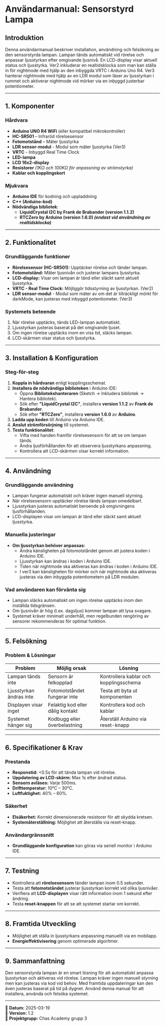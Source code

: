 # **Användarmanual: Sensorstyrd Lampa**

## **Introduktion**
Denna användarmanual beskriver installation, användning och felsökning av den sensorstyrda lampan. Lampan tänds automatiskt vid rörelse och anpassar ljusstyrkan efter omgivande ljusnivå. En LCD-display visar aktuell status och ljusstyrka. Ver2 inkluderar en realtidsklocka som man kan ställa in för nightmode med hjälp av den inbyggda VRTC i Arduino Uno R4. Ver3 hanterar nightmode med hjälp av en LDR modul som läser av ljusstyrkan i rummet och aktiverar nightmode vid mörker via en inbyggd justerbar potentiometer. 

---

## **1. Komponenter**

### **Hårdvara**
- **Arduino UNO R4 WiFi** (eller kompatibel mikrokontroller)
- **HC-SR501** – Infraröd rörelsesensor
- **Fotomotstånd** – Mäter ljusstyrka
- **LDR sensor-modul** - Modul som mäter ljusstyrka (Ver3)
- **VRTC** - Inbyggd Real Time Clock
- **LED-lampa**
- **LCD 16x2-display**
- **Resistorer** *(1KΩ och 100KΩ för anpassning av strömstyrka)*
- **Kablar och kopplingskort**

### **Mjukvara**
- **Arduino IDE** för kodning och uppladdning
- **C++ (Arduino-kod)**
- **Nödvändiga bibliotek**:
  - **LiquidCrystal I2C by Frank de Brabander (version 1.1.2)**
  - **RTCZero by Arduino (version 1.6.0) *(endast vid användning av realtidsklocka)***

---

## **2. Funktionalitet**

### **Grundläggande funktioner**
- **Rörelsesensor (HC-SR501):** Upptäcker rörelse och tänder lampan.
- **Fotomotstånd:** Mäter ljusnivån och justerar lampans ljusstyrka.
- **LCD-display:** Visar om lampan är tänd eller släckt samt aktuell ljusstyrka.
- **VRTC - Real Time Clock:** Möjliggör tidsstyrning av ljusstyrkan. (Ver2)
- **LDR sensor-modul** - Modul som mäter av om det är tillräckligt mörkt för darkMode, kan justeras med inbyggd potentiometer. (Ver3)

### **Systemets beteende**
1. När rörelse upptäcks, tänds LED-lampan automatiskt.
2. Ljusstyrkan justeras baserat på det omgivande ljuset.
3. Om ingen rörelse upptäcks inom en viss tid, släcks lampan.
4. LCD-skärmen visar status och ljusstyrka.

---

## **3. Installation & Konfiguration**

### **Steg-för-steg**
1. **Koppla in hårdvaran** enligt kopplingsschemat.
2. **Installera de nödvändiga biblioteken** i Arduino IDE:
   - Öppna **Bibliotekshanteraren** (Sketch → Inkludera bibliotek → Hantera bibliotek).
   - Sök efter **"LiquidCrystal I2C"**, installera **version 1.1.2** av **Frank de Brabander**.
   - Sök efter **"RTCZero"**, installera **version 1.6.0** av **Arduino**.
3. **Ladda upp koden** till Arduino via Arduino IDE.
4. **Anslut strömförsörjning** till systemet.
5. **Testa funktionalitet**:
   - Vifta med handen framför rörelsesensorn för att se om lampan tänds.
   - Ändra ljusförhållanden för att observera ljusstyrkans anpassning.
   - Kontrollera att LCD-skärmen visar korrekt information.

---

## **4. Användning**

### **Grundläggande användning**
- Lampan fungerar automatiskt och kräver ingen manuell styrning.
- När rörelsesensorn upptäcker rörelse tänds lampan omedelbart.
- Ljusstyrkan justeras automatiskt beroende på omgivningens ljusförhållanden.
- LCD-displayen visar om lampan är tänd eller släckt samt aktuell ljusstyrka.

### **Manuella justeringar**
- **Om ljusstyrkan behöver anpassas:**
  - Ändra känsligheten på fotomotståndet genom att justera koden i Arduino IDE.
  - Ljusstyrkan kan ändras i koden i Arduino IDE.
  - Tiden när nightmode ska aktiveras kan ändras i koden i Arduino IDE.
  - I ver3 kan känsligheten för mörker och när nightmode ska aktiveras justeras via den inbyggda potentiometern på LDR modulen.

### **Vad användaren kan förvänta sig**
- Lampan släcks automatiskt om ingen rörelse upptäcks inom den inställda tidsgränsen.
- Om ljusnivån är hög (t.ex. dagsljus) kommer lampan att lysa svagare.
- Systemet kräver minimalt underhåll, men regelbunden rengöring av sensorer rekommenderas för optimal funktion.

---

## **5. Felsökning**

### **Problem & Lösningar**
| **Problem** | **Möjlig orsak** | **Lösning** |
|------------|----------------|------------|
| Lampan tänds inte | Sensorn är felkopplad | Kontrollera kablar och kopplingsschema |
| Ljusstyrkan ändras inte | Fotomotståndet fungerar inte | Testa att byta ut komponenten |
| Displayen visar inget | Felaktig kod eller dålig kontakt | Kontrollera kod och kablar |
| Systemet hänger sig | Kodbugg eller överbelastning | Återställ Arduino via reset-knapp |

---

## **6. Specifikationer & Krav**

### **Prestanda**
- **Responstid:** <0.5s för att tända lampan vid rörelse.
- **Uppdatering av LCD-skärm:** Max 1s efter ändrad status.
- **Sensorn avläses:** Varje 500ms.
- **Drifttemperatur:** 10°C – 30°C.
- **Luftfuktighet:** 40% – 60%.

### **Säkerhet**
- **Elsäkerhet:** Korrekt dimensionerade resistorer för att skydda kretsen.
- **Systemåterställning:** Möjlighet att återställa via reset-knapp.

### **Användargränssnitt**
- **Grundläggande konfiguration** kan göras via seriell monitor i Arduino IDE.

---

## **7. Testning**

- Kontrollera att **rörelsesensorn** tänder lampan inom 0.5 sekunder.
- Testa att **fotomotståndet** justerar ljusstyrkan korrekt vid olika ljusnivåer.
- Verifiera att **LCD-displayen** visar rätt information inom 1 sekund efter ändring.
- Testa **reset-knappen** för att se att systemet startar om korrekt.

---

## **8. Framtida Utveckling**
- Möjlighet att ställa in ljusstyrkans anpassning manuellt via en mobilapp.
- **Energieffektivisering** genom optimerade algoritmer.

---

## **9. Sammanfattning**
Den sensorstyrda lampan är en smart lösning för att automatiskt anpassa ljusstyrkan och aktiveras vid rörelse. Lampan kräver ingen manuell styrning men kan justeras via kod vid behov. Med framtida uppdateringar kan den även justeras baserat på tid på dygnet. Använd denna manual för att installera, använda och felsöka systemet.

---

📅 **Datum:** 2025-03-19  
🔖 **Version:** 1.2  
👥 **Projektgrupp:** Chas Academy grupp 3

